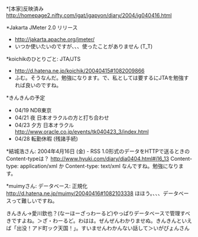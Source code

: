 *[本家]反映済み
http://homepage2.nifty.com/igat/igapyon/diary/2004/ig040416.html

*Jakarta JMeter 2.0 リリース

  * http://jakarta.apache.org/jmeter/
  * いつか使いたいのですが、、、使ったことがありません (T_T)


*koichikのひとりごと: JTA/JTS

  * http://d.hatena.ne.jp/koichik/20040415#1082009866
  * ふむ。そうなんだ。勉強になります。で、私としては要するにJTAを勉強すれば良いのですね。


*きんきんの予定

* 04/19 NDB東京
* 04/21 夜 日本オラクルの方と打ち合わせ
* 04/23 夕方 日本オラクル http://www.oracle.co.jp/events/tk040423_3/index.html
* 04/28 転勤休暇 (残諸手続)


*結城浩さん: 2004年4月16日 (金) - RSS 1.0形式のデータをHTTPで送るときのContent-typeは？
http://www.hyuki.com/diary/dia0404.html#i16_13
Content-type: application/xml か Content-type: text/xml なんですね。勉強になります。

*muimyさん: データベース: 正規化
http://d.hatena.ne.jp/muimy/20040416#1082103338
ほほう。、、、データベースって難しいですね。



きんきん→愛川欽也？(なーほーざっわーるど)やっぱりデータベースで管理すべきですよね。＞ざ・わーるど。わはは。ぜんぜんわかりませぬ。きんきんといえば「出没！アド町ック天国！」。すいませんわかんない話して＞いがぴょんさん
